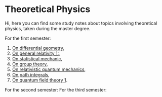 # Theoretical Physics

Hi, here you can find some study notes about topics involving theoretical physics, taken during the master degree. 

For the first semester:
1. [On differential geometry](https://github.com/PhysicsZandi/TheoreticalPhysics/blob/main/pdf/dg.pdf),
2. [On general relativity 1:](https://github.com/PhysicsZandi/TheoreticalPhysics/blob/main/pdf/gr1.pdf),
3. [On statistical mechanic](https://github.com/PhysicsZandi/TheoreticalPhysics/blob/main/pdf/sm.pdf),
4. [On group theory](https://github.com/PhysicsZandi/TheoreticalPhysics/blob/main/pdf/lie.pdf),
5. [On relativistic quantum mechanics](https://github.com/PhysicsZandi/TheoreticalPhysics/blob/main/pdf/rqm.pdf),
6. [On path integrals](https://github.com/PhysicsZandi/TheoreticalPhysics/blob/main/pdf/pi.pdf),
7. [On quantum field theory 1](https://github.com/PhysicsZandi/TheoreticalPhysics/blob/main/pdf/qft1.pdf).

For the second semester:
For the third semester:
